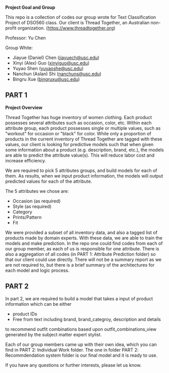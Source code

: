 **Project Goal and Group**

This repo is a collection of codes our group wrote for Text Classification Project of DSO560 class. Our client is Thread Together, an Australian non-profit organization. (https://www.threadtogether.org)

Professor: Yu Chen

Group White:

- Jiayue (Daniel) Chen (jiayuech@usc.edu)
- Xinyi (Alex) Guo (xinyiguo@usc.edu)
- Yuyao Shen (yuyaoshe@usc.edu)
- Nanchun (Aslan) Shi (nanchuns@usc.edu)
- Bingru Xue (bingruxu@usc.edu)
## PART 1
**Project Overview**

Thread Together has huge inventory of women clothing. Each product possesses several attributes such as occasion, color, etc. Within each attribute group, each product possesses single or multiple values, such as "workout" for occasion or "black" for color. While only a proportion of products in the current inventory of Thread Together are tagged with these values, our client is looking for predictive models such that when given some information about a product (e.g. description, brand, etc.), the models are able to predict the attribute value(s). This will reduce labor cost and increase efficiency. 

We are required to pick 5 attributes groups, and build models for each of them. As results, when we input product information, the models will output predicted values for each of the attribute. 

The 5 attributes we chose are:

- Occasion (as required)
- Style (as required)
- Category
- Prints/Pattern
- Fit

We were provided a subset of all inventory data, and also a tagged list of products made by domain experts. With these data, we are able to train the models and make prediction. In the repo one could find codes from each of our group member, as each of us is responsible for one attribute. There is also a aggregation of all codes (in PART 1: Attribute Prediction folder) so that our client could use directly. There will not be a summary report as we are not required to, but there is a brief summary of the architectures for each model and logic process.

## PART 2
In part 2, we are required to build a model that takes a input of product information which can be either
- product IDs 
- Free from text including brand, brand_categroy, description and details 

to recommend outfit combinations based upon outfit_combinations_view generated by the subject matter expert stylist.

Each of our group members came up with their own idea, which you can find in PART 2: Individual Work folder. The one in folder PART 2: Recommdendation system folder is our final model and it is ready to use.


If you have any questions or further interests, please let us know.
